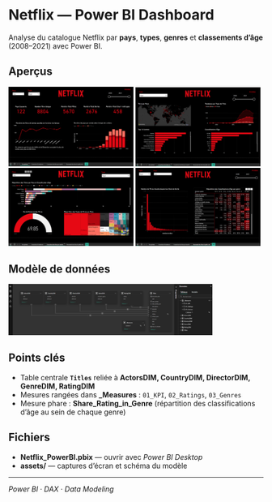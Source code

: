 # Netflix — Power BI Dashboard

Analyse du catalogue Netflix par **pays**, **types**, **genres** et **classements d’âge** (2008–2021) avec Power BI.

## Aperçus
<img src="Netflix-PowerBI-Dashboard/assets/Overview_1.png" width="49%"/> <img src="Netflix-PowerBI-Dashboard/assets/Overview_2.png" width="49%"/><br/>
<img src="Netflix-PowerBI-Dashboard/assets/Overview_3.png" width="49%"/> <img src="Netflix-PowerBI-Dashboard/assets/Overview_4.png" width="49%"/>

## Modèle de données
<img src="Netflix-PowerBI-Dashboard/assets/Modele_relations.png" width="80%"/>

## Points clés
- Table centrale **`Titles`** reliée à **ActorsDIM, CountryDIM, DirectorDIM, GenreDIM, RatingDIM**
- Mesures rangées dans **_Measures** : `01_KPI`, `02_Ratings`, `03_Genres`
- Mesure phare : **Share_Rating_in_Genre** (répartition des classifications d’âge au sein de chaque genre)

## Fichiers
- **Netflix_PowerBI.pbix** — ouvrir avec *Power BI Desktop*
- **assets/** — captures d’écran et schéma du modèle

---

*Power BI · DAX · Data Modeling*
